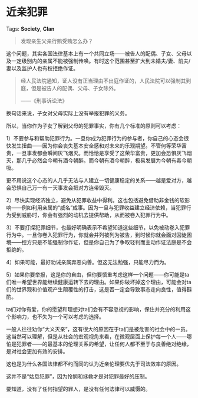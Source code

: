 # 近亲犯罪

Tags: **Society**, **Clan**

> 发现亲生父亲行贿受贿怎么办？



这个问题，其实各国法律基本上有一个共同立场——被告人的配偶、子女、父母以及一定级别内的亲属不能被强制传唤。有时这个范围甚至扩大到未婚夫/妻、前夫/妻以及监护人也有权拒绝作证。


> 经人民法院通知，证人没有正当理由不出庭作证的，人民法院可以强制其到庭，但是被告人的配偶、父母、子女除外。  
>   
> ——《刑事诉讼法》

换句话来说，子女对父母实际上没有举报犯罪的义务。

所以，当你作为子女了解到父母的犯罪事实，你有几个标准的原则可以考虑：

1）不要参与和帮助犯罪行为。一旦你成为犯罪行为的参与者，你自己的心态会很快发生扭曲——因为你会丧失基本安全感和对未来的乐观期望。不管何等荣华富贵，一旦事发都会瞬间灰飞烟灭。而恰恰是享受了这荣华富贵，更加会恐惧灰飞烟灭，那几乎必然会今朝有酒今朝醉。而今朝有酒今朝醉，极易发展为今朝有毒今朝吸。

更不用说这个心态的人几乎无法与人建立一切健康稳定的关系——越是爱对方，越会恐惧自己万一有一天事发会把对方连带毁灭。

2）尽快实现经济独立，避免从犯罪收益中得利。这也包括避免借助非金钱的软影响——例如利用亲属的“威名”成事。因为一旦与犯罪收益建立经济依赖，当犯罪行为受到威胁时，你会有强烈的动机去提供帮助，从而被卷入犯罪行为中。

3）不要打探犯罪细节，也最好明确表示不希望知道这些细节，以免被动卷入犯罪行为中。一旦你卷入犯罪行为，你就会并列被列为被告，到时候你就会面对囚徒困境——控方只是不能强制你作证，但是你自己为了争取轻判而主动作证法庭是不会拒绝的。

4）如果可能，最好劝诫亲属弃恶向善。但这无法勉强，只能尽力而为。

5）如果你要举报，这是你的自由，但你要慎重考虑这样一个问题——你可能是ta们唯一希望世界能继续健康运转下去的理由。如果你破坏掉这个理由，可能会对ta们的世界观和价值观产生颠覆性的打击，这是否一定会导致事态走向良性，值得斟酌。

ta们对你有爱，你的愿望和理想对ta们会有不容忽视的影响，保住并充分的利用这个影响力，也不失为一个可以考虑的选择。

一般人往往劝你“大义灭亲”，这有很大的原因在于ta们是被危害的社会中的一员。这当然可以理解，但是从社会的宏观视角来看，在微观层面上保护每一个人——哪怕是犯罪者——的最基本的伦理关系的希望，让任何人都不至于与良善绝对绝缘，是对社会更加有效的安排。

这也是为什么各国法律都不约而同的认为近亲伦理要优先于司法效率的原因。

这并不是“姑息犯罪”，因为怜悯和拯救才是对犯罪最好的压制。

要知道，没有了任何指望的罪人，是没有任何法律可以威慑的。




